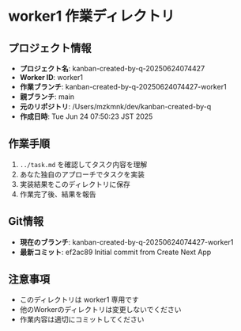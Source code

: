# worker1 作業ディレクトリ

## プロジェクト情報
- **プロジェクト名**: kanban-created-by-q-20250624074427
- **Worker ID**: worker1
- **作業ブランチ**: kanban-created-by-q-20250624074427-worker1
- **親ブランチ**: main
- **元のリポジトリ**: /Users/mzkmnk/dev/kanban-created-by-q
- **作成日時**: Tue Jun 24 07:50:23 JST 2025

## 作業手順
1. `../task.md` を確認してタスク内容を理解
2. あなた独自のアプローチでタスクを実装
3. 実装結果をこのディレクトリに保存
4. 作業完了後、結果を報告

## Git情報
- **現在のブランチ**: kanban-created-by-q-20250624074427-worker1
- **最新コミット**: ef2ac89 Initial commit from Create Next App

## 注意事項
- このディレクトリは worker1 専用です
- 他のWorkerのディレクトリは変更しないでください
- 作業内容は適切にコミットしてください
